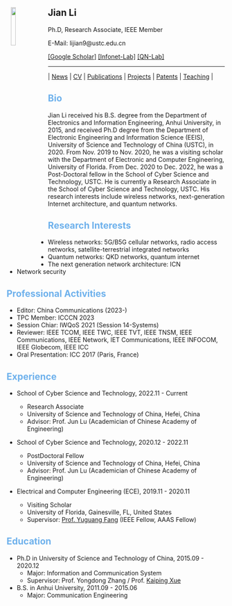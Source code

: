 <body>
  <img align="left" width="15%" height="15%" hspace = 10 src="/homepage/images/Photo-lijian.JPG"/>
    <span>
      <h2 size="8" face="" color="black">Jian Li</h2>
      <p>
        Ph.D, Research Associate, IEEE Member
      </p>
      <p>
        E-Mail: lijian9@ustc.edu.cn
      </p>
      <p>
        <a href="https://scholar.google.com/citations?user=ZuP2MtEAAAAJ&hl=zh-CN">[Google Scholar]</a> <a href="http://if.ustc.edu.cn/member.php">[Infonet-Lab]</a> <a href="https://qnlab-ustc.com/">[QN-Lab]</a>
      </p>
    </span>
</body>

***

| [News](/homepage/) | [CV](/homepage/CV.html) | [Publications](/homepage/publications.html) | [Projects](/homepage/projects.html) | [Patents](/homepage/patents.html) | [Teaching](/homepage/teaching.html) |  

## <font color=#6EB1EC>Bio</font>  

Jian Li received his B.S. degree from the Department of Electronics and Information Engineering, Anhui University, in 2015, and received Ph.D degree from the Department of Electronic Engineering and Information Science (EEIS), University of Science and Technology of China (USTC), in 2020. From Nov. 2019 to Nov. 2020, he was a visiting scholar with the Department of Electronic and Computer Engineering, University of Florida. From Dec. 2020 to Dec. 2022, he was a Post-Doctoral fellow in the School of Cyber Science and Technology, USTC. He is currently a Research Associate in the School of Cyber Science and Technology, USTC. His research interests include wireless networks, next-generation Internet architecture, and quantum networks.

## <font color=#6EB1EC>Research Interests</font>
* Wireless networks: 5G/B5G cellular networks, radio access networks, satellite-terrestrial integrated networks  
* Quantum networks: QKD networks, quantum internet  
* The next generation network architecture: ICN  
* Network security  

## <font color=#6EB1EC>Professional Activities</font>
* Editor: China Communications (2023-)
* TPC Member: ICCCN 2023  
* Session Chiar: IWQoS 2021 (Session 14-Systems)
* Reviewer: IEEE TCOM, IEEE TWC, IEEE TVT, IEEE TNSM, IEEE Communications, IEEE Network, IET Communications, IEEE INFOCOM, IEEE Globecom, IEEE ICC  
* Oral Presentation: ICC 2017 (Paris, France)  

## <font color=#6EB1EC>Experience</font>  
* School of Cyber Science and Technology, 2022.11 - Current  
  * Research Associate  
  * University of Science and Technology of China, Hefei, China  
  * Advisor: Prof. Jun Lu (Academician of Chinese Academy of Engineering)   
* School of Cyber Science and Technology, 2020.12 - 2022.11 
  * PostDoctoral Fellow  
  * University of Science and Technology of China, Hefei, China  
  * Advisor: Prof. Jun Lu (Academician of Chinese Academy of Engineering)  

* Electrical and Computer Engineering (ECE), 2019.11 - 2020.11  
  * Visiting Scholar  
  * University of Florida, Gainesville, FL, United States  
  * Supervisor: [Prof. Yuguang Fang](http://www.fang.ece.ufl.edu/) (IEEE Fellow, AAAS Fellow)  
  

## <font color=#6EB1EC>Education</font>   
* Ph.D in University of Science and Technology of China, 2015.09 - 2020.12  
  * Major: Information and Communication System  
  * Supervisor: Prof. Yongdong Zhang / Prof. [Kaiping Xue](http://staff.ustc.edu.cn/~kpxue/)  
* B.S. in Anhui University, 2011.09 - 2015.06  
  * Major: Communication Engineering  
